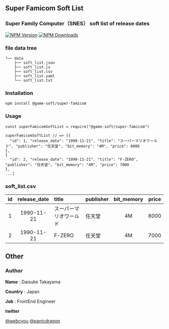 ## Super Famicom Soft List
### Super Family Computer（SNES） soft list of release dates

[![NPM Version](https://img.shields.io/npm/v/@game-soft/disk-system.svg)](https://www.npmjs.com/package/@game-soft/disk-system)
[![NPM Downloads](http://img.shields.io/npm/dm/@game-soft/disk-system.svg)](https://www.npmjs.com/package/@game-soft/disk-system)

### file data tree

```
└── data
    ├── soft_list.json
    ├── soft_list.js
    ├── soft_list.csv
    ├── soft_list.yaml
    └── soft_list.txt
```

### Installation

```
npm install @game-soft/super-famicom
```

### Usage

```
const superFamicomSoftList = require("@game-soft/super-famicom")

superFamicomSoftList // => [{ 
  "id": 1, "release_date": "1990-11-21", "title": "スーパーマリオワールド", "publisher": "任天堂", "bit_memory": "4M", "price": 8000
},
{
  "id": 2, "release_date": "1990-11-21", "title": "F-ZERO", "publisher": "任天堂", "bit_memory": "4M", "price": 7000
},
...]
```

### soft_list.csv

|id|release_date|title|publisher|bit_memory|price|
|:-:|:-:|:--|:--|:-:|:-:|
|1|1990-11-21|スーパーマリオワールド|任天堂|4M|8000|
|2|1990-11-21|F-ZERO|任天堂|4M|7000|


## Other
### Author

**Name** :
Daisuke Takayama

**Country** :
Japan

**Job** :
FrontEnd Engineer

**twitter**

[@webcyou](https://twitter.com/webcyou)
[@panicdragon](https://twitter.com/panicdragon)

